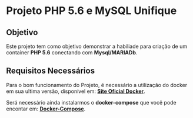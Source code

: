 # Projeto PHP 5.6 e MySQL Unifique


## Objetivo

Este projeto tem como objetivo demonstrar a habiliade para criação de um container **PHP 5.6** conectando com **Mysql/MARIADb**.

## Requisitos Necessários

Para o bom funcionamento do Projeto, é necessário a utilização do docker em sua ultima versão, disponível em: **[Site Oficial Docker](https://www.docker.com/)**.

Será necessário ainda instalarmos o **docker-compose** que você pode encontar em: **[Docker-Compose](https://docs.docker.com/compose/install/)**.

